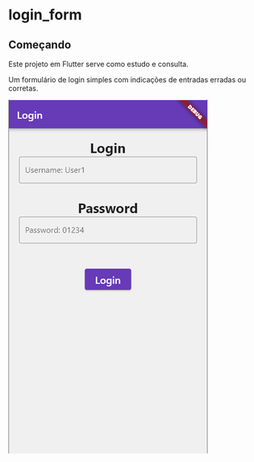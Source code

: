 # login_form

## Começando

Este projeto em Flutter serve como estudo e consulta.

Um formulário de login simples com indicações de entradas erradas ou corretas.

![Screenshot](assets\apps_img\app_home.png)


